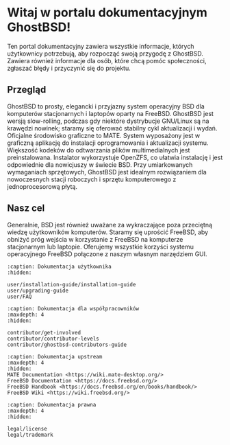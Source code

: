 Witaj w portalu dokumentacyjnym GhostBSD!
=========================================

Ten portal dokumentacyjny zawiera wszystkie informacje, których użytkownicy potrzebują, aby rozpocząć swoją przygodę z GhostBSD. Zawiera również informacje dla osób, które chcą pomóc społeczności, zgłaszać błędy i przyczynić się do projektu.

## Przegląd

GhostBSD to prosty, elegancki i przyjazny system operacyjny BSD dla komputerów stacjonarnych i laptopów oparty na FreeBSD. GhostBSD jest wersją slow-rolling, podczas gdy niektóre dystrybucje GNU/Linux są na krawędzi nowinek; staramy się oferować stabilny cykl aktualizacji i wydań. Oficjalne środowisko graficzne to MATE. System wyposażony jest w graficzną aplikację do instalacji oprogramowania i aktualizacji systemu. Większość kodeków do odtwarzania plików multimedialnych jest preinstalowana. Instalator wykorzystuje OpenZFS, co ułatwia instalację i jest odpowiednie dla nowicjuszy w świecie BSD. Przy umiarkowanych wymaganiach sprzętowych, GhostBSD jest idealnym rozwiązaniem dla nowoczesnych stacji roboczych i sprzętu komputerowego z jednoprocesorową płytą.

## Nasz cel

Generalnie, BSD jest również uważane za wykraczające poza przeciętną wiedzę użytkowników komputerów. Staramy się uprościć FreeBSD, aby obniżyć próg wejścia w korzystanie z FreeBSD na komputerze stacjonarnym lub laptopie. Oferujemy wszystkie korzyści systemu operacyjnego FreeBSD połączone z naszym własnym narzędziem GUI.

```{toctree}
:caption: Dokumentacja użytkownika
:hidden:

user/installation-guide/installation-guide
user/upgrading-guide
user/FAQ
```


```{toctree}
:caption: Dokumentacja dla współpracowników
:maxdepth: 4
:hidden:

contributor/get-involved
contributor/contributor-levels
contributor/ghostbsd-contributors-guide
```


```{toctree}
:caption: Dokumentacja upstream
:maxdepth: 4
:hidden:
MATE Documentation <https://wiki.mate-desktop.org/>
FreeBSD Documentation <https://docs.freebsd.org/>
FreeBSD Handbook <https://docs.freebsd.org/en/books/handbook/>
FreeBSD Wiki <https://wiki.freebsd.org/>
```


```{toctree}
:caption: Dokumentacja prawna
:maxdepth: 4
:hidden:

legal/license
legal/trademark
```